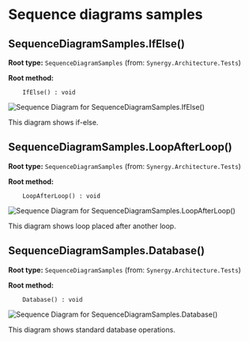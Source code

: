 # Sequence diagrams samples

##  SequenceDiagramSamples.IfElse()

**Root type:** `SequenceDiagramSamples` (from: `Synergy.Architecture.Tests`)

**Root method:**
```
    IfElse() : void
```

![Sequence Diagram for SequenceDiagramSamples.IfElse()](http://www.plantuml.com/plantuml/png/V5BBJiD03Bn7oZzOFS4XwJr2LSjBui0f_819dUoApJgidIvy6mS-YLzW-m1QqVQsNiruncD_VNpEHJ7esBiyanVh1mpOGo0Ps0izaWXsT4sEuo84Zg1Xf3nhcPK2F1ahiBJOhJbYE0hOjY0dLEQPMdK9MjFhIBwXsosindvm9EL3UvTW5vTvHdwvWsAZ7A3cdXQR5mfCrXLioacUJS4dNU0LxS4gIEKx6FHBaFIPPsa6jOqTq2iSbp_4t9ZmZtTl0xNyblp_w1Ipuxqg-9i5dK8qvA5ZxXn1YWTNQ1q-duwYc6trAp2gWrJJQOont3Oe6-vFytOU3ubfDR_4zIQ0rL28LiuOEDfetq7QqLuILqLnAjPvGcvkwHi00F__0m00)
<!--
@startuml
skinparam responseMessageBelowArrow true
footer This diagram shows if-else.
title
SequenceDiagramSamples.IfElse()
endtitle
actor SomeActor as "Some Actor"
/ note over SomeActor: very hand some
participant SequenceDiagramSamples
participant Chrome
participant Firefox
SomeActor->SequenceDiagramSamples: IfElse()
alt when google is available
SequenceDiagramSamples->Chrome: https://www.google.com
SequenceDiagramSamples->Firefox: https://www.foogle.com
else otherwise
SequenceDiagramSamples->Firefox: https://www.google.com
end
SomeActor<--SequenceDiagramSamples
@enduml
-->

This diagram shows if-else.


##  SequenceDiagramSamples.LoopAfterLoop()

**Root type:** `SequenceDiagramSamples` (from: `Synergy.Architecture.Tests`)

**Root method:**
```
    LoopAfterLoop() : void
```

![Sequence Diagram for SequenceDiagramSamples.LoopAfterLoop()](http://www.plantuml.com/plantuml/png/b591JiCm4BnRoXzMvGA7fFS8LIqWJd0gFC0aczZ2yHfxG-1j77WINy1sAzgAzj1JlFRCpknEVhw-bu6bvt4mXGYlsZhfvG0UWoCRy153a3tUeA5fvJrDm7x4GdH4Z1wUb0xGQjadJb0q1J143foH3ROWkmIIbbZ5Rtgf2i6QJUomnhSHRODt6_PQ3ivWg1uYQ9LewN1vLGYqxPOX6oOFpouWh_9H1fZb4d8zWmkFRI7c40KHw1ttqJN4-XF6T568E2NhHZjf6OuxESJSAay37jxTQuyTVHHY9r8kZZUhuTzSUK-fqBQ7qR8s4A84grGhwHpQwE5uktAnyLE3OdQXdi-dQQfwejvWrT1mchVrV4YCOVuHuxgttdAsCTFHjF22CUMkGuznxlHwfiA-jQomMzbrMPuAO1cX-R_y1G00__y30000)
<!--
@startuml
skinparam responseMessageBelowArrow true
footer This diagram shows loop placed after another loop.
title
SequenceDiagramSamples.LoopAfterLoop()
endtitle
actor UpsetActor as "Upset Actor" #red
/ note over UpsetActor: very upset
participant SequenceDiagramSamples
participant Chrome
participant Firefox
UpsetActor->SequenceDiagramSamples: LoopAfterLoop()
loop Looping until something happens
SequenceDiagramSamples->Chrome: https://www.google.com
SequenceDiagramSamples->Firefox: https://www.foogle.com
end
loop This should be different loop
SequenceDiagramSamples->Firefox: https://www.google.com
end
UpsetActor<--SequenceDiagramSamples
@enduml
-->

This diagram shows loop placed after another loop.


##  SequenceDiagramSamples.Database()

**Root type:** `SequenceDiagramSamples` (from: `Synergy.Architecture.Tests`)

**Root method:**
```
    Database() : void
```

![Sequence Diagram for SequenceDiagramSamples.Database()](http://www.plantuml.com/plantuml/png/Z5BDJW8n4BvlikymuQGckmz0bA2oHXAGX5trW1m6Ea1ZjrqxGz1dy-0Z-GfsaJN4GCAbpTTyVvts-_Ehou9UrgM98txLjaAF9NZYobcc8J7Zacx8kCsrzsu3ujSKHmldX3mKAysWD2vh3Q_SXY6uMOLUWKB16JA1gyYZw62Nnf5eCK6VqzkQx9nwlzeSoyeGfxsTvkmyZiYg7JbK4ZtN5Lg1t9M4St4UaA5LenUxnQr_l8C1SVJNgeaANHhBf7DOrORzNeSvIQVXj27F1jbj0HTmDnuDOT8NAgVmV9-Dim3K5AwWgyDPNyKH6W6zW1g2SiHWdG2zQnRu83abhF-GP-CYRCMeYNgw7ZncEQHfc3UPSDTwESchhZ4fS6Pe6cvHr1P7YeVNsPlSPP8S6tWtCBUVwmS00F__0m00)
<!--
@startuml
skinparam responseMessageBelowArrow true
footer This diagram shows standard database operations.
title
SequenceDiagramSamples.Database()
endtitle
participant Someactor as "Some\nactor"
participant SequenceDiagramSamples
database Database
Someactor->SequenceDiagramSamples: Database()
SequenceDiagramSamples->Database: SELECT * FROM [Item] WHERE [Id] = @itemId
alt if item does not exist yet
SequenceDiagramSamples->Database: INSERT INTO [Item] VALUES ...
else else
SequenceDiagramSamples->Database: Item [Table] SET ... WHERE [Id] = @itemId
end
Someactor<--SequenceDiagramSamples
@enduml
-->

This diagram shows standard database operations.


